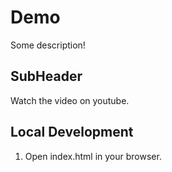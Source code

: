 # Demo

Some description!

## SubHeader

Watch the video on youtube.

## Local Development

1. Open index.html in your browser.